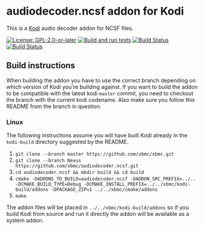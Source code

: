 # audiodecoder.ncsf addon for Kodi

This is a [Kodi](https://kodi.tv) audio decoder addon for NCSF files.

[![License: GPL-2.0-or-later](https://img.shields.io/badge/License-GPL%20v2+-blue.svg)](LICENSE.md)
[![Build and run tests](https://github.com/xbmc/audiodecoder.ncsf/actions/workflows/build.yml/badge.svg?branch=Nexus)](https://github.com/xbmc/audiodecoder.ncsf/actions/workflows/build.yml)
[![Build Status](https://dev.azure.com/teamkodi/binary-addons/_apis/build/status/xbmc.audiodecoder.ncsf?branchName=Nexus)](https://dev.azure.com/teamkodi/binary-addons/_build/latest?definitionId=8&branchName=Nexus)
[![Build Status](https://jenkins.kodi.tv/view/Addons/job/xbmc/job/audiodecoder.ncsf/job/Nexus/badge/icon)](https://jenkins.kodi.tv/blue/organizations/jenkins/xbmc%2Faudiodecoder.ncsf/branches/)
<!--- [![Build Status](https://ci.appveyor.com/api/projects/status/github/xbmc/audiodecoder.ncsf?branch=Nexus&svg=true)](https://ci.appveyor.com/project/xbmc/audiodecoder-ncsf?branch=Nexus) -->

## Build instructions

When building the addon you have to use the correct branch depending on which version of Kodi you're building against. 
If you want to build the addon to be compatible with the latest kodi `master` commit, you need to checkout the branch with the current kodi codename.
Also make sure you follow this README from the branch in question.

### Linux

The following instructions assume you will have built Kodi already in the `kodi-build` directory 
suggested by the README.

1. `git clone --branch master https://github.com/xbmc/xbmc.git`
2. `git clone --branch Nexus https://github.com/xbmc/audiodecoder.ncsf.git`
3. `cd audiodecoder.ncsf && mkdir build && cd build`
4. `cmake -DADDONS_TO_BUILD=audiodecoder.ncsf -DADDON_SRC_PREFIX=../.. -DCMAKE_BUILD_TYPE=Debug -DCMAKE_INSTALL_PREFIX=../../xbmc/kodi-build/addons -DPACKAGE_ZIP=1 ../../xbmc/cmake/addons`
5. `make`

The addon files will be placed in `../../xbmc/kodi-build/addons` so if you build Kodi from source and run it directly 
the addon will be available as a system addon.
